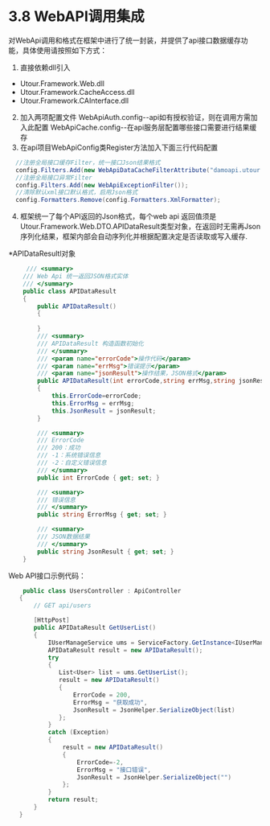 # 3.8 WebAPI调用集成
对WebApi调用和格式在框架中进行了统一封装，并提供了api接口数据缓存功能，具体使用请按照如下方式：
1. 直接依赖dll引入
  - Utour.Framework.Web.dll
  - Utour.Framework.CacheAccess.dll
  - Utour.Framework.CAInterface.dll
2. 加入两项配置文件
   WebApiAuth.config--api如有授权验证，则在调用方需加入此配置
   WebApiCache.config--在api服务层配置哪些接口需要进行结果缓存
3. 在api项目WebApiConfig类Register方法加入下面三行代码配置
```C#
  //注册全局接口缓存Filter，统一接口Json结果格式
  config.Filters.Add(new WebApiDataCacheFilterAttribute("damoapi.utour.com"));
  //注册全局接口异常Filter
  config.Filters.Add(new WebApiExceptionFilter());
  //清除默认xml接口默认格式，启用Json格式
  config.Formatters.Remove(config.Formatters.XmlFormatter);
 ```
4. 框架统一了每个API返回的Json格式，每个web api 返回值须是Utour.Framework.Web.DTO.APIDataResult类型对象，在返回时无需再Json序列化结果，框架内部会自动序列化并根据配置决定是否读取或写入缓存.

  *APIDataResultl对象
```C#
     /// <summary>
    /// Web Api 统一返回JSON格式实体
    /// </summary>
    public class APIDataResult
    {
        public APIDataResult()
        { 
        
        }
        /// <summary>
        /// APIDataResult 构造函数初始化
        /// </summary>
        /// <param name="errorCode">操作代码</param>
        /// <param name="errMsg">错误提示</param>
        /// <param name="jsonResult">操作结果，JSON格式</param>
        public APIDataResult(int errorCode,string errMsg,string jsonResult)
        {
            this.ErrorCode=errorCode;
            this.ErrorMsg = errMsg;
            this.JsonResult = jsonResult;
        }

        /// <summary>
        /// ErrorCode
        /// 200：成功
        /// -1：系统错误信息
        /// -2：自定义错误信息
        /// </summary>
        public int ErrorCode { get; set; }

        /// <summary>
        /// 错误信息
        /// </summary>
        public string ErrorMsg { get; set; }

        /// <summary>
        /// JSON数据结果
        /// </summary>
        public string JsonResult { get; set; }
    }
 ```
 Web API接口示例代码：
 ```C#
     public class UsersController : ApiController
    {
        // GET api/users

        [HttpPost]
        public APIDataResult GetUserList()
        {
            IUserManageService ums = ServiceFactory.GetInstance<IUserManageService>();
            APIDataResult result = new APIDataResult();
            try
            {
               List<User> list = ums.GetUserList();
               result = new APIDataResult()
               {
                   ErrorCode = 200,
                   ErrorMsg = "获取成功",
                   JsonResult = JsonHelper.SerializeObject(list)
               };
            }
            catch (Exception)
            {
                result = new APIDataResult()
                {
                    ErrorCode=-2,
                    ErrorMsg = "接口错误",
                    JsonResult = JsonHelper.SerializeObject("")
                };
            }
            return result;
        }
    }
 ```
